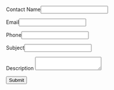 <!--  ----------------------------------------------------------------------  -->
<!--  NOTE: Please add the following <META> element to your page <HEAD>.      -->
<!--  If necessary, please modify the charset parameter to specify the        -->
<!--  character set of your HTML page.                                        -->
<!--  ----------------------------------------------------------------------  -->

<META HTTP-EQUIV="Content-type" CONTENT="text/html; charset=UTF-8">

<!--  ----------------------------------------------------------------------  -->
<!--  NOTE: Please add the following <FORM> element to your page.             -->
<!--  ----------------------------------------------------------------------  -->

<form action="https://webto.salesforce.com/servlet/servlet.WebToCase?encoding=UTF-8" method="POST">

<input type=hidden name="orgid" value="00D8b000002eP8D">
<input type=hidden name="retURL" value="http://">

<!--  ----------------------------------------------------------------------  -->
<!--  NOTE: These fields are optional debugging elements. Please uncomment    -->
<!--  these lines if you wish to test in debug mode.                          -->
<!--  <input type="hidden" name="debug" value=1>                              -->
<!--  <input type="hidden" name="debugEmail"                                  -->
<!--  value="takyrbashova.l@gmail.com">                                       -->
<!--  ----------------------------------------------------------------------  -->

<label for="name">Contact Name</label><input  id="name" maxlength="80" name="name" size="20" type="text" /><br>

<label for="email">Email</label><input  id="email" maxlength="80" name="email" size="20" type="text" /><br>

<label for="phone">Phone</label><input  id="phone" maxlength="40" name="phone" size="20" type="text" /><br>

<label for="subject">Subject</label><input  id="subject" maxlength="80" name="subject" size="20" type="text" /><br>

<label for="description"> Description </label> <textarea name="description"> </textarea><br>

<input type="submit" name="submit">

</form>
